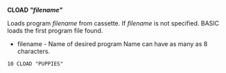 **CLOAD *"filename"***

Loads program *filename* from cassette. If *filename* is not specified.  BASIC loads the first program file found.

- filename  - Name of desired program Name can have as many as 8 characters.

```ecb2
10 CLOAD "PUPPIES"
```
